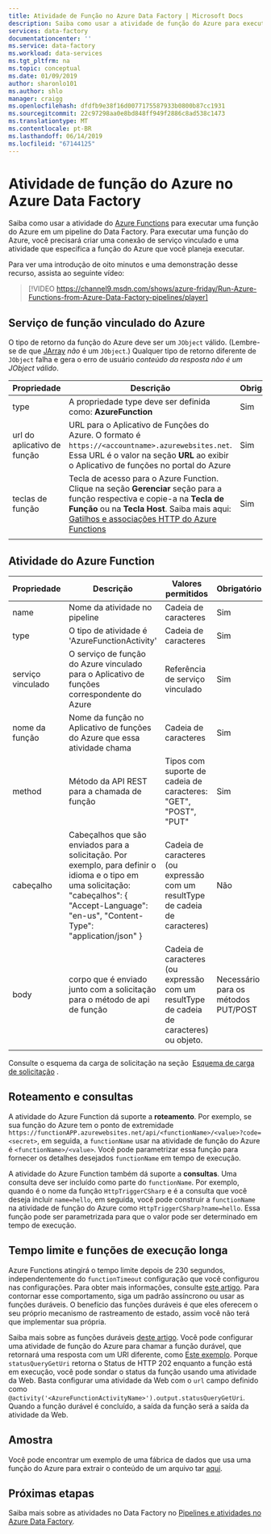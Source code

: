 ```yaml
---
title: Atividade de Função no Azure Data Factory | Microsoft Docs
description: Saiba como usar a atividade de função do Azure para executar uma função do Azure em um pipeline do Data Factory
services: data-factory
documentationcenter: ''
ms.service: data-factory
ms.workload: data-services
ms.tgt_pltfrm: na
ms.topic: conceptual
ms.date: 01/09/2019
author: sharonlo101
ms.author: shlo
manager: craigg
ms.openlocfilehash: dfdfb9e38f16d0077175587933b0800b87cc1931
ms.sourcegitcommit: 22c97298aa0e8bd848ff949f2886c8ad538c1473
ms.translationtype: MT
ms.contentlocale: pt-BR
ms.lasthandoff: 06/14/2019
ms.locfileid: "67144125"
---
```

# <a name="azure-function-activity-in-azure-data-factory"></a>Atividade de função do Azure no Azure Data Factory

Saiba como usar a atividade do [Azure Functions](../azure-functions/functions-overview.md) para executar uma função do Azure em um pipeline do Data Factory. Para executar uma função do Azure, você precisará criar uma conexão de serviço vinculado e uma atividade que especifica a função do Azure que você planeja executar.

Para ver uma introdução de oito minutos e uma demonstração desse recurso, assista ao seguinte vídeo:

> [!VIDEO https://channel9.msdn.com/shows/azure-friday/Run-Azure-Functions-from-Azure-Data-Factory-pipelines/player]

## <a name="azure-function-linked-service"></a>Serviço de função vinculado do Azure

O tipo de retorno da função do Azure deve ser um `JObject` válido. (Lembre-se de que [JArray](https://www.newtonsoft.com/json/help/html/T_Newtonsoft_Json_Linq_JArray.htm) *não* é um `JObject`.) Qualquer tipo de retorno diferente de `JObject` falha e gera o erro de usuário *conteúdo da resposta não é um JObject válido*.

| **Propriedade** | **Descrição** | **Obrigatório** |
| --- | --- | --- |
| type   | A propriedade type deve ser definida como: **AzureFunction** | Sim |
| url do aplicativo de função | URL para o Aplicativo de Funções do Azure. O formato é `https://<accountname>.azurewebsites.net`. Essa URL é o valor na seção **URL** ao exibir o Aplicativo de funções no portal do Azure  | Sim |
| teclas de função | Tecla de acesso para o Azure Function. Clique na seção **Gerenciar** seção para a função respectiva e copie-a na **Tecla de Função** ou na **Tecla Host**. Saiba mais aqui: [Gatilhos e associações HTTP do Azure Functions](../azure-functions/functions-bindings-http-webhook.md#authorization-keys) | Sim |
|   |   |   |

## <a name="azure-function-activity"></a>Atividade do Azure Function

| **Propriedade**  | **Descrição** | **Valores permitidos** | **Obrigatório** |
| --- | --- | --- | --- |
| name  | Nome da atividade no pipeline  | Cadeia de caracteres | Sim |
| type  | O tipo de atividade é 'AzureFunctionActivity' | Cadeia de caracteres | Sim |
| serviço vinculado | O serviço de função do Azure vinculado para o Aplicativo de funções correspondente do Azure  | Referência de serviço vinculado | Sim |
| nome da função  | Nome da função no Aplicativo de funções do Azure que essa atividade chama | Cadeia de caracteres | Sim |
| method  | Método da API REST para a chamada de função | Tipos com suporte de cadeia de caracteres: "GET", "POST", "PUT"   | Sim |
| cabeçalho  | Cabeçalhos que são enviados para a solicitação. Por exemplo, para definir o idioma e o tipo em uma solicitação: "cabeçalhos": { "Accept-Language": "en-us", "Content-Type": "application/json" } | Cadeia de caracteres (ou expressão com um resultType de cadeia de caracteres) | Não |
| body  | corpo que é enviado junto com a solicitação para o método de api de função  | Cadeia de caracteres (ou expressão com um resultType de cadeia de caracteres) ou objeto.   | Necessário para os métodos PUT/POST |
|   |   |   | |

Consulte o esquema da carga de solicitação na seção  [Esquema de carga de solicitação](control-flow-web-activity.md#request-payload-schema) .

## <a name="routing-and-queries"></a>Roteamento e consultas

A atividade do Azure Function dá suporte a **roteamento**. Por exemplo, se sua função do Azure tem o ponto de extremidade `https://functionAPP.azurewebsites.net/api/<functionName>/<value>?code=<secret>`, em seguida, a `functionName` usar na atividade de função do Azure é `<functionName>/<value>`. Você pode parametrizar essa função para fornecer os detalhes desejados `functionName` em tempo de execução.

A atividade do Azure Function também dá suporte a **consultas**. Uma consulta deve ser incluído como parte do `functionName`. Por exemplo, quando é o nome da função `HttpTriggerCSharp` e é a consulta que você deseja incluir `name=hello`, em seguida, você pode construir a `functionName` na atividade de função do Azure como `HttpTriggerCSharp?name=hello`. Essa função pode ser parametrizada para que o valor pode ser determinado em tempo de execução.

## <a name="timeout-and-long-running-functions"></a>Tempo limite e funções de execução longa

Azure Functions atingirá o tempo limite depois de 230 segundos, independentemente do `functionTimeout` configuração que você configurou nas configurações. Para obter mais informações, consulte [este artigo](../azure-functions/functions-versions.md#timeout). Para contornar esse comportamento, siga um padrão assíncrono ou usar as funções duráveis. O benefício das funções duráveis é que eles oferecem o seu próprio mecanismo de rastreamento de estado, assim você não terá que implementar sua própria.

Saiba mais sobre as funções duráveis [deste artigo](../azure-functions/durable/durable-functions-overview.md). Você pode configurar uma atividade de função do Azure para chamar a função durável, que retornará uma resposta com um URI diferente, como [Este exemplo](../azure-functions/durable/durable-functions-http-api.md#http-api-url-discovery). Porque `statusQueryGetUri` retorna o Status de HTTP 202 enquanto a função está em execução, você pode sondar o status da função usando uma atividade da Web. Basta configurar uma atividade da Web com o `url` campo definido como `@activity('<AzureFunctionActivityName>').output.statusQueryGetUri`. Quando a função durável é concluído, a saída da função será a saída da atividade da Web.


## <a name="sample"></a>Amostra

Você pode encontrar um exemplo de uma fábrica de dados que usa uma função do Azure para extrair o conteúdo de um arquivo tar [aqui](https://github.com/Azure/Azure-DataFactory/tree/master/SamplesV2/UntarAzureFilesWithAzureFunction).

## <a name="next-steps"></a>Próximas etapas

Saiba mais sobre as atividades no Data Factory no [Pipelines e atividades no Azure Data Factory](concepts-pipelines-activities.md).
